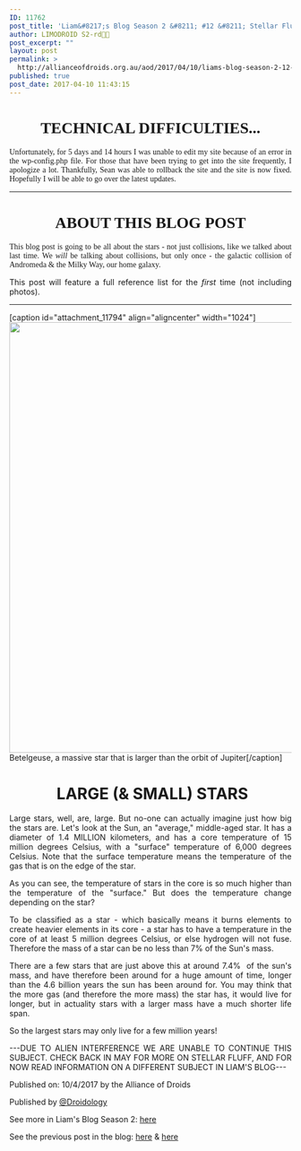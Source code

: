 ```yaml
---
ID: 11762
post_title: 'Liam&#8217;s Blog Season 2 &#8211; #12 &#8211; Stellar Fluff'
author: LIMODROID S2-rd🔭🔬
post_excerpt: ""
layout: post
permalink: >
  http://allianceofdroids.org.au/aod/2017/04/10/liams-blog-season-2-12-stellar-fluff/
published: true
post_date: 2017-04-10 11:43:15
---
```

<h1 style="text-align: center;"><span style="font-family: 'Book Antiqua', Palatino;">TECHNICAL DIFFICULTIES...</span></h1>
<p style="text-align: justify;"><span style="font-family: Georgia, Palatino;">Unfortunately, for 5 days and 14 hours I was unable to edit my site because of an error in the wp-config.php file. For those that have been trying to get into the site frequently, I apologize a lot. Thankfully, Sean was able to rollback the site and the site is now fixed. Hopefully I will be able to go over the latest updates. </span></p>


<hr />

<h1 style="text-align: center;"><span style="font-family: 'Book Antiqua', Palatino;">ABOUT THIS BLOG POST</span></h1>
<p style="text-align: justify;"><span style="font-family: Georgia, Palatino;">This blog post is going to be all about the stars - not just collisions, like we talked about last time. We <em>will</em> be talking about collisions, but only once - the galactic collision of Andromeda &amp; the Milky Way, our home galaxy.</span></p>
<p style="text-align: justify;">This post will feature a full reference list for the <em>first</em> time (not including photos).</p>


<hr />

[caption id="attachment_11794" align="aligncenter" width="1024"]<img class="wp-image-11794 size-full" src="http://allianceofdroids.org.au/wp-content/uploads/2017/04/betelgeuse-star-energy-radiation-light_1024x768_sc.jpg" alt="" width="1024" height="768" /> Betelgeuse, a massive star that is larger than the orbit of Jupiter[/caption]
<h1 style="text-align: center;"> LARGE (&amp; SMALL) STARS</h1>
<p style="text-align: justify;">Large stars, well, are, large. But no-one can actually imagine just how big the stars are. Let's look at the Sun, an "average," middle-aged star. It has a diameter of 1.4 MILLION kilometers, and has a core temperature of 15 million degrees Celsius, with a "surface" temperature of 6,000 degrees Celsius. Note that the surface temperature means the temperature of the gas that is on the edge of the star.</p>
<p style="text-align: justify;">As you can see, the temperature of stars in the core is so much higher than the temperature of the "surface." But does the temperature change depending on the star?</p>
<p style="text-align: justify;">To be classified as a star - which basically means it burns elements to create heavier elements in its core - a star has to have a temperature in the core of at least 5 million degrees Celsius, or else hydrogen will not fuse. Therefore the mass of a star can be no less than 7% of the Sun's mass.</p>
<p style="text-align: justify;">There are a few stars that are just above this at around 7.4%  of the sun's mass, and have therefore been around for a huge amount of time, longer than the 4.6 billion years the sun has been around for. You may think that the more gas (and therefore the more mass) the star has, it would live for longer, but in actuality stars with a larger mass have a much shorter life span.</p>
<p style="text-align: justify;">So the largest stars may only live for a few million years!</p>
<p style="text-align: justify;"></p>
<p style="text-align: justify;">---DUE TO ALIEN INTERFERENCE WE ARE UNABLE TO CONTINUE THIS SUBJECT. CHECK BACK IN MAY FOR MORE ON STELLAR FLUFF, AND FOR NOW READ INFORMATION ON A DIFFERENT SUBJECT IN LIAM'S BLOG---</p>
<p style="text-align: justify;"></p>
<p style="text-align: justify;">Published on: 10/4/2017 by the Alliance of Droids</p>
<p style="text-align: justify;">Published by <a href="http://allianceofdroids.org.au/members/droidology">@Droidology</a></p>
<p style="text-align: justify;">See more in Liam's Blog Season 2: <a href="http://allianceofdroids.org.au/category/liams-blog-series-2/">here</a></p>
<p style="text-align: justify;">See the previous post in the blog: <a href="http://allianceofdroids.org.au/2017/04/08/neglected-and-wounded-dog-shows-up-at-shelter-now-watch-another-abused-dog-comfort-him/">here</a> &amp; <a href="http://allianceofdroids.org.au/2017/03/31/galactic-collisions-liams-blog-season-2-11-what-you-need-to-know/">here</a></p>